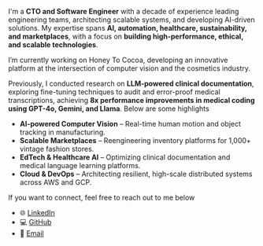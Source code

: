 I'm a **CTO and Software Engineer** with a decade of experience leading engineering teams, architecting scalable systems, and developing AI-driven solutions. My expertise spans **AI, automation, healthcare, sustainability, and marketplaces**, with a focus on **building high-performance, ethical, and scalable technologies**.

I’m currently working on Honey To Cocoa, developing an innovative platform at the intersection of computer vision and the cosmetics industry.  

Previously, I conducted research on **LLM-powered clinical documentation**, exploring fine-tuning techniques to audit and error-proof medical transcriptions, achieving **8x performance improvements in medical coding using GPT-4o, Gemini, and Llama**. Below are some highlights

- **AI-powered Computer Vision** – Real-time human motion and object tracking in manufacturing.  
- **Scalable Marketplaces** – Reengineering inventory platforms for 1,000+ vintage fashion stores.  
- **EdTech & Healthcare AI** – Optimizing clinical documentation and medical language learning platforms.  
- **Cloud & DevOps** – Architecting resilient, high-scale distributed systems across AWS and GCP.

If you want to connect, feel free to reach out to me below

- 🌐 [LinkedIn](https://www.linkedin.com/in/jstnjackson)  
- 💻 [GitHub](https://github.com/jaymjax1)  
- 📧 [Email](mailto:jaymjax@gmail.com)  
